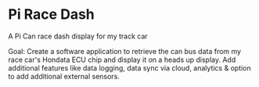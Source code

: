 # Pi Race Dash
A Pi Can race dash display for my track car

Goal: Create a software application to retrieve the can bus data from my race car's Hondata ECU chip and display it on a heads up display. Add additional features like data logging, data sync via cloud, analytics & option to add additional external sensors.
